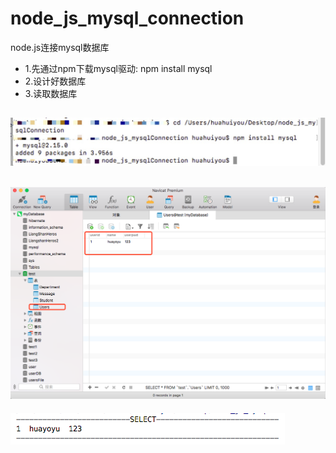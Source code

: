 # node_js_mysql_connection
node.js连接mysql数据库

- 1.先通过npm下载mysql驱动: npm install mysql
- 2.设计好数据库
- 3.读取数据库


![1](https://github.com/HuiYouHua/node_js_mysql_connection/blob/master/1528708088743.jpg
"1")
----------------------------------------------------------------------------------------
![1](https://github.com/HuiYouHua/node_js_mysql_connection/blob/master/WX20180611-171810.png
"1")
----------------------------------------------------------------------------------------
![1](https://github.com/HuiYouHua/node_js_mysql_connection/blob/master/WX20180611-171322.png
"1")
